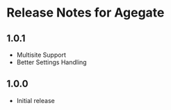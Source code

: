 # Release Notes for Agegate

## 1.0.1
- Multisite Support
- Better Settings Handling

## 1.0.0
- Initial release
